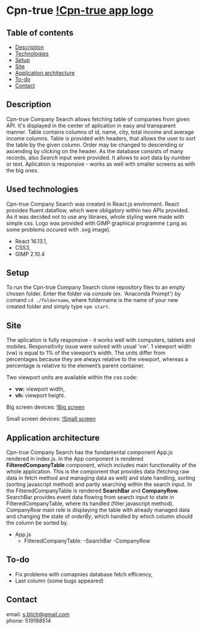 # Cpn-true [!Cpn-true app logo](https://github.com/SaraBlich/Cpn-true/blob/master/public/SB.png)

## Table of contents
* [Description](#description)
* [Technologies](#used-technologies)
* [Setup](#setup)
* [Site](#site)
* [Application architecture](#application-architecture)
* [To-do](#to-do)
* [Contact](#contact)

## Description
Cpn-true Company Search allows fetching table of companies from given API. It's displayed in the center of aplication in easy and transparent manner. Table contains columns of id, name, city, total income and average income columns. Table is provided with headers, that allows the user to sort the table by the given column. Order may be changed to descending or ascending by clicking on the header. As the database consists of many records, also <i>Search</i> input were provided. It allows to sort data by number or text. Aplication is responsive - works as well with smaller screens as with the big ones.

## Used technologies
Cpn-true Company Search was created in React.js enviroment. React provides fluent dataflow, which were obligatory within two APIs provided. As it was decided not to use any librares, whole styling were made with simple css. Logo was provided with GIMP graphical programme (.png as some problems occured with .svg image).

- React 16.13.1,
- CSS3,
- GIMP 2.10.4

## Setup

To run the Cpn-true Company Search clone repository files to an empty chosen folder. Enter the folder via console (ex. 'Anaconda Prompt') by comand `cd ./foldername`, where foldername is the name of your new created folder and simply type `npm start`. 

## Site
The aplication is fully responsive - it works well with computers, tablets and mobiles. Responsitivity issue were solved with usual 'vw'. 1 viewport width (vw) is equal to 1% of the viewport’s width. The units differ from percentages because they are always relative to the viewport, whereas a percentage is relative to the element’s parent container.

Two viewport units are available within the css code:
- <b>vw:</b> viewport width,
- <b>vh:</b> viewport height.

Big screen devices:
[!Big screen](https://github.com/SaraBlich/Cpn-true/blob/master/full-size.jpg)

Small screen devices: 
[!Small screen](https://github.com/SaraBlich/Cpn-true/blob/master/mobile.jpg)

## Application architecture
Cpn-true Company Search has the fundamental component App.js rendered in index.js. In the App component is rendered <b>FilteredCompanyTable</b> component, which includes main functionality of the whole application. This is the component that provides data (fetching raw data in fetch method and managing data as well) and state handling, sorting (sorting javascript method) and partly searching within the search input. In the FilteredCompanyTable is rendered <b>SearchBar</b> and <b>CompanyRow</b>. SearchBar provides event data flowing from search input to state in FilteredCompanyTable, where its handled (filter javascript method). CompanyRow main role is displaying the table with already managed data and changing the state of <i>orderBy</i>, which handled by which column should the column be sorted by. 

- App.js
  - FilteredCompanyTable:
      -SearchBar
      -CompanyRow

## To-do
- Fix problems with comapnies database fetch efficency,
- Last column (some bugs appeared)

## Contact
email: s.blich@gmail.com <br/>
phone: 519188514
